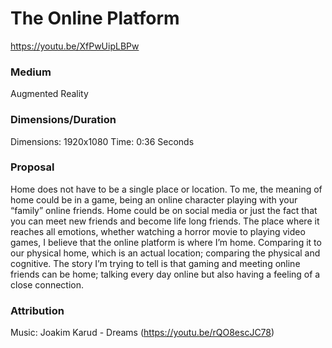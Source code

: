 # The Online Platform

https://youtu.be/XfPwUipLBPw

### Medium

Augmented Reality

### Dimensions/Duration

Dimensions: 1920x1080
Time: 0:36 Seconds

### Proposal

Home does not have to be a single place or location. To me, the meaning of home could be in a game, being an online 
character playing with your “family” online friends. Home could be on social media or just the fact that you can meet 
new friends and become life long friends. The place where it reaches all emotions, whether watching a horror movie to 
playing video games, I believe that the online platform is where I’m home. Comparing it to our physical home, which is 
an actual location; comparing the physical and cognitive. The story I’m trying to tell is that gaming and meeting online 
friends can be home; talking every day online but also having a feeling of a close connection.

### Attribution

Music: Joakim Karud - Dreams (https://youtu.be/rQO8escJC78)
